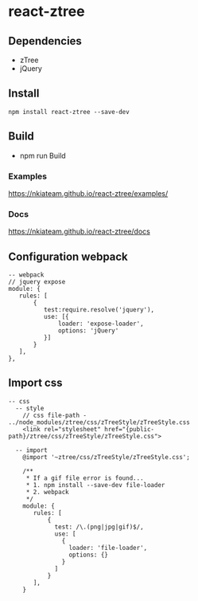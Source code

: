 # react-ztree

## Dependencies
- zTree
- jQuery

## Install

```
npm install react-ztree --save-dev
```

## Build
- npm run Build

### Examples
https://nkiateam.github.io/react-ztree/examples/

### Docs
https://nkiateam.github.io/react-ztree/docs

## Configuration webpack

```
-- webpack
// jquery expose
module: {
   rules: [
       {
          test:require.resolve('jquery'),
          use: [{
              loader: 'expose-loader',
              options: 'jQuery'
          }]
       }
   ],
},
```

## Import css

```
-- css
  -- style
    // css file-path - ../node_modules/ztree/css/zTreeStyle/zTreeStyle.css
    <link rel="stylesheet" href="{public-path}/ztree/css/zTreeStyle/zTreeStyle.css">

  -- import
    @import '~ztree/css/zTreeStyle/zTreeStyle.css';

    /**
     * If a gif file error is found...
     * 1. npm install --save-dev file-loader
     * 2. webpack
     */
    module: {
       rules: [
           {
             test: /\.(png|jpg|gif)$/,
             use: [
               {
                 loader: 'file-loader',
                 options: {}  
               }
             ]
           }
       ],
    }
```
